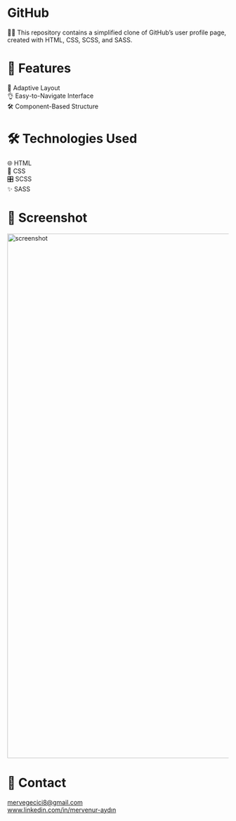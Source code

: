 # GitHub
👨‍💻 This repository contains a simplified clone of GitHub’s user profile page, created with HTML, CSS, SCSS, and SASS.

# 🚀 Features

🌟 Adaptive Layout <br/>
👌 Easy-to-Navigate Interface <br/>
🛠️ Component-Based Structure
# 🛠️ Technologies Used

🌐 HTML <br/>
🎨 CSS <br/>
🎛️ SCSS <br/>
✨ SASS
# 📸 Screenshot

<img width="3837" height="1193" alt="screenshot" src="https://github.com/user-attachments/assets/30d87743-63f6-4312-b65c-d3bb0593b150" />


# 📧 Contact
mervegecici8@gmail.com <br/>
www.linkedin.com/in/mervenur-aydın
